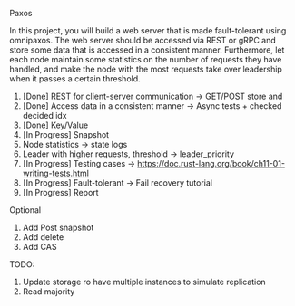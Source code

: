 Paxos

In this project, you will build a web server that is made fault-tolerant using omnipaxos.
The web server should be accessed via REST or gRPC and store some data that is
accessed in a consistent manner. Furthermore, let each node maintain some statistics on
the number of requests they have handled, and make the node with the most requests
take over leadership when it passes a certain threshold.

1. [Done] REST for client-server communication -> GET/POST store and 
2. [Done] Access data in a consistent manner -> Async tests + checked decided idx
3. [Done] Key/Value
4. [In Progress] Snapshot
5. Node statistics -> state logs
6. Leader with higher requests, threshold -> leader_priority
7. [In Progress] Testing cases -> https://doc.rust-lang.org/book/ch11-01-writing-tests.html
8. [In Progress] Fault-tolerant -> Fail recovery tutorial
9. [In Progress] Report

Optional
1. Add Post snapshot
2. Add delete
3. Add CAS



TODO:
1. Update storage ro have multiple instances to simulate replication
2. Read majority